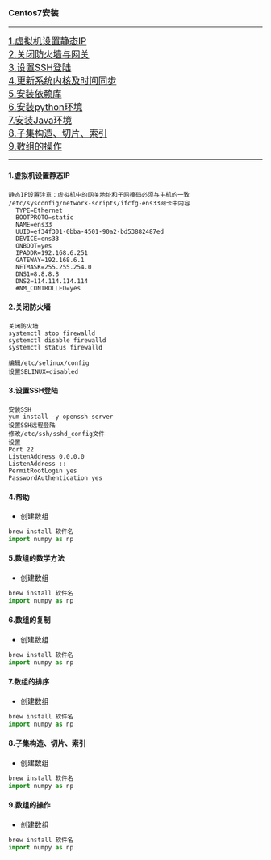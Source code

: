 ### Centos7安装
---
<font size=4>[1.虚拟机设置静态IP](#1)</font><br>
<font size=4>[2.关闭防火墙与网关](#2)</font><br>
<font size=4>[3.设置SSH登陆](#3)</font><br>
<font size=4>[4.更新系统内核及时间同步](#4)</font><br>
<font size=4>[5.安装依赖库](#5)</font><br>
<font size=4>[6.安装python环境](#6)</font><br>
<font size=4>[7.安装Java环境](#7)</font><br>
<font size=4>[8.子集构造、切片、索引](#8)</font><br>
<font size=4>[9.数组的操作](#9)</font><br>

---

<h4 id="1">1.虚拟机设置静态IP</h4>

  ```
  静态IP设置注意：虚拟机中的网关地址和子网掩码必须与主机的一致
  /etc/sysconfig/network-scripts/ifcfg-ens33网卡中内容
    TYPE=Ethernet
    BOOTPROTO=static
    NAME=ens33
    UUID=ef34f301-0bba-4501-90a2-bd53882487ed
    DEVICE=ens33
    ONBOOT=yes
    IPADDR=192.168.6.251
    GATEWAY=192.168.6.1
    NETMASK=255.255.254.0
    DNS1=8.8.8.8
    DNS2=114.114.114.114
    #NM_CONTROLLED=yes
  ```

<h4 id="2">2.关闭防火墙</h4>

  ```
  关闭防火墙
  systemctl stop firewalld
  systemctl disable firewalld
  systemctl status firewalld

  编辑/etc/selinux/config
  设置SELINUX=disabled
  ```

<h4 id="3">3.设置SSH登陆</h4>

  ```
  安装SSH
  yum install -y openssh-server
  设置SSH远程登陆
  修改/etc/ssh/sshd_config文件
  设置
  Port 22
  ListenAddress 0.0.0.0
  ListenAddress ::
  PermitRootLogin yes
  PasswordAuthentication yes
  ```

<h4 id="4">4.帮助</h4>

  - 创建数组

  ```python
  brew install 软件名
  import numpy as np
  ```

<h4 id="5">5.数组的数学方法</h4>

  - 创建数组

  ```python
  brew install 软件名
  import numpy as np
  ```

<h4 id="6">6.数组的复制</h4>

  - 创建数组

  ```python
  brew install 软件名
  import numpy as np
  ```

<h4 id="7">7.数组的排序</h4>

  - 创建数组

  ```python
  brew install 软件名
  import numpy as np
  ```

<h4 id="8">8.子集构造、切片、索引</h4>

  - 创建数组

  ```python
  brew install 软件名
  import numpy as np
  ```

<h4 id="9">9.数组的操作</h4>

- 创建数组

```python
brew install 软件名
import numpy as np
```
